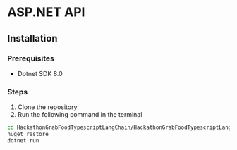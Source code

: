 # ASP.NET API 

## Installation
### Prerequisites
- Dotnet SDK 8.0

### Steps
1. Clone the repository
2. Run the following command in the terminal
```bash
cd HackathonGrabFoodTypescriptLangChain/HackathonGrabFoodTypescriptLangChain.Server
nuget restore
dotnet run
```

